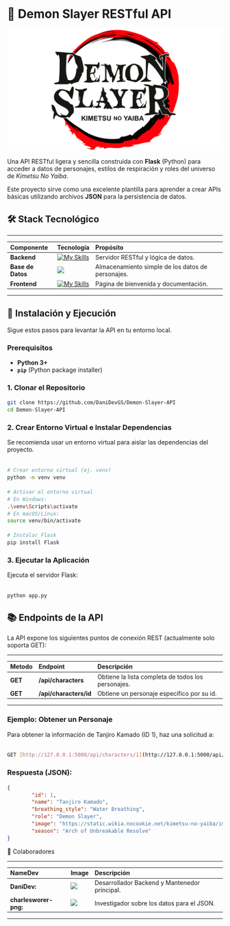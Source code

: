 # 👺 Demon Slayer RESTful API

![Demon Slayer Logo](static/Img/Demon-Slayer-Logo.png)

Una API RESTful ligera y sencilla construida con **Flask** (Python) para acceder a datos de personajes, estilos de respiración y roles del universo de *Kimetsu No Yaiba*.

Este proyecto sirve como una excelente plantilla para aprender a crear APIs básicas utilizando archivos **JSON** para la persistencia de datos.


## 🛠️ Stack Tecnológico

---
| Componente | Tecnología | Propósito |
| :--- | :---| :--- |
| **Backend** | [![My Skills](https://skillicons.dev/icons?i=py,flask)](https://github.com/DaniDevGS/Demon-Slayer-API)| Servidor RESTful y lógica de datos. |
| **Base de Datos** | <img src="https://cdn-icons-png.flaticon.com/128/136/136525.png" width="40"> | Almacenamiento simple de los datos de personajes. |
| **Frontend** | [![My Skills](https://skillicons.dev/icons?i=html,css)](https://github.com/DaniDevGS/Demon-Slayer-API) | Página de bienvenida y documentación. |
---



## 🚀 Instalación y Ejecución

Sigue estos pasos para levantar la API en tu entorno local.

### Prerequisitos

* **Python 3+**
* **`pip`** (Python package installer)

### 1. Clonar el Repositorio

```bash
git clone https://github.com/DaniDevGS/Demon-Slayer-API
cd Demon-Slayer-API
```

### 2. Crear Entorno Virtual e Instalar Dependencias

Se recomienda usar un entorno virtual para aislar las dependencias del proyecto.

```bash

# Crear entorno virtual (ej. venv)
python -m venv venv

# Activar el entorno virtual
# En Windows:
.\venv\Scripts\activate
# En macOS/Linux:
source venv/bin/activate

# Instalar Flask
pip install Flask
```
### 3. Ejecutar la Aplicación

Ejecuta el servidor Flask:

```bash

python app.py
```

## 📚 Endpoints de la API

La API expone los siguientes puntos de conexión REST (actualmente solo soporta GET):

---
| Metodo | Endpoint | Descripción |
| :--- | :---| :--- |
| **GET** | **/api/characters** | Obtiene la lista completa de todos los personajes.	 |
| **GET** | **/api/characters/id** | Obtiene un personaje específico por su id. |
---

### Ejemplo: Obtener un Personaje
Para obtener la información de Tanjiro Kamado (ID 1), haz una solicitud a:

```bash

GET [http://127.0.0.1:5000/api/characters/1](http://127.0.0.1:5000/api/characters/1)
```

### Respuesta (JSON):
```json
{
        "id": 1,
        "name": "Tanjiro Kamado",
        "breathing_style": "Water Breathing",
        "role": "Demon Slayer",
        "image": "https://static.wikia.nocookie.net/kimetsu-no-yaiba/images/5/56/Final_Selection_Tanjiro_design.png/revision/latest?cb=20251002050645",
        "season": "Arch of Unbreakable Resolve"
}
```

👥 Colaboradores

---
| NameDev | Image | Descripción |
| :--- | :---| :--- |
| **DaniDev:** | <img src="https://avatars.githubusercontent.com/u/186916190?v=4" width="40"> | Desarrollador Backend y Mantenedor principal. |
| **charlesworer-png:** | <img src="https://avatars.githubusercontent.com/u/236681250?v=4" width="40"> | Investigador sobre los datos para el JSON. |
---